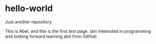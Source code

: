 # hello-world
Just another repository

This is Abel, and this is the first test page. Iam interested in programming and looking forward learning alot from GitHub

